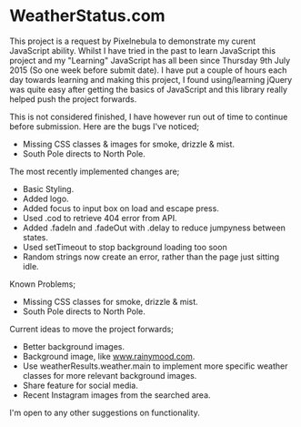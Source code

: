 # WeatherStatus.com

This project is a request by Pixelnebula to demonstrate my curent JavaScript ability.
Whilst I have tried in the past to learn JavaScript this project and my "Learning" JavaScript has all been since Thursday 9th July 2015 (So one week before submit date). I have put a couple of hours each day towards learning and making this project, I found using/learning jQuery was quite easy after getting the basics of JavaScript and this library really helped push the project forwards.

This is not considered finished, I have however run out of time to continue before submission. Here are the bugs I've noticed;

- Missing CSS classes & images for smoke, drizzle & mist.
- South Pole directs to North Pole.

The most recently implemented changes are;

- Basic Styling.
- Added logo.
- Added focus to input box on load and escape press.
- Used .cod to retrieve 404 error from API.
- Added .fadeIn and .fadeOut with .delay to reduce jumpyness between states.
- Used setTimeout to stop background loading too soon
- Random strings now create an error, rather than the page just sitting idle.

Known Problems;

- Missing CSS classes for smoke, drizzle & mist.
- South Pole directs to North Pole.

Current ideas to move the project forwards;

- Better background images.
- Background image, like www.rainymood.com.
- Use weatherResults.weather.main to implement more specific weather classes for more relevant background images.
- Share feature for social media.
- Recent Instagram images from the searched area.

I'm open to any other suggestions on functionality.
